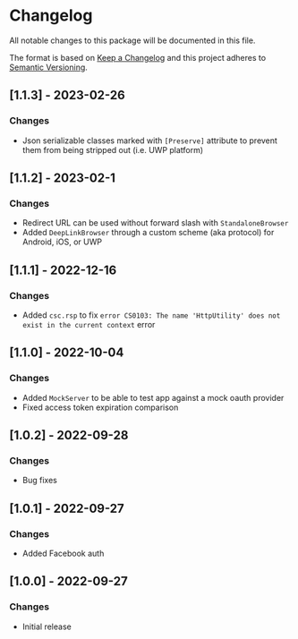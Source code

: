# Changelog
All notable changes to this package will be documented in this file.

The format is based on [Keep a Changelog](http://keepachangelog.com/en/1.0.0/)
and this project adheres to [Semantic Versioning](http://semver.org/spec/v2.0.0.html).

## [1.1.3] - 2023-02-26
### Changes
- Json serializable classes marked with `[Preserve]` attribute to prevent them from being stripped out (i.e. UWP platform)

## [1.1.2] - 2023-02-1
### Changes
- Redirect URL can be used without forward slash with `StandaloneBrowser`
- Added `DeepLinkBrowser` through a custom scheme (aka protocol) for Android, iOS, or UWP

## [1.1.1] - 2022-12-16
### Changes
- Added `csc.rsp` to fix `error CS0103: The name 'HttpUtility' does not exist in the current context` error

## [1.1.0] - 2022-10-04
### Changes
- Added `MockServer` to be able to test app against a mock oauth provider
- Fixed access token expiration comparison

## [1.0.2] - 2022-09-28
### Changes
- Bug fixes

## [1.0.1] - 2022-09-27
### Changes
- Added Facebook auth

## [1.0.0] - 2022-09-27
### Changes
- Initial release
